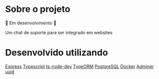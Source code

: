 # Sobre o projeto
🚧 Em desenvolvimento 🚧

Um chat de suporte para ser integrado em websites

# Desenvolvido utilizando
[Express](https://expressjs.com/pt-br/)
[Typescript](https://www.typescriptlang.org/)
[ts-node-dev](https://www.npmjs.com/package/ts-node-dev)
[TypeORM](https://typeorm.io/#/)
[PostgreSQL](https://www.postgresql.org/)
[Docker](https://www.docker.com/)
[Adminer](https://www.adminer.org/)
[uuid](https://www.npmjs.com/package/uuid)
